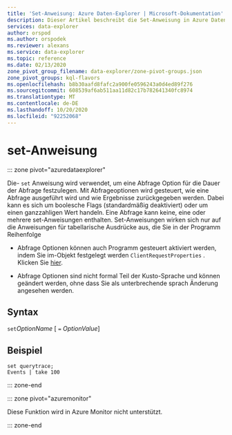 ```yaml
---
title: 'Set-Anweisung: Azure Daten-Explorer | Microsoft-Dokumentation'
description: Dieser Artikel beschreibt die Set-Anweisung in Azure Daten-Explorer.
services: data-explorer
author: orspod
ms.author: orspodek
ms.reviewer: alexans
ms.service: data-explorer
ms.topic: reference
ms.date: 02/13/2020
zone_pivot_group_filename: data-explorer/zone-pivot-groups.json
zone_pivot_groups: kql-flavors
ms.openlocfilehash: b8b30aafd8fafc2a900fe0596243a0d4ed89f276
ms.sourcegitcommit: 608539af6ab511aa11d82c17b782641340fc8974
ms.translationtype: MT
ms.contentlocale: de-DE
ms.lasthandoff: 10/20/2020
ms.locfileid: "92252068"
---
```

# <a name="set-statement"></a>set-Anweisung

::: zone pivot="azuredataexplorer"

Die- `set` Anweisung wird verwendet, um eine Abfrage Option für die Dauer der Abfrage festzulegen.
Mit Abfrageoptionen wird gesteuert, wie eine Abfrage ausgeführt wird und wie Ergebnisse zurückgegeben werden. Dabei kann es sich um boolesche Flags (standardmäßig deaktiviert) oder um einen ganzzahligen Wert handeln. Eine Abfrage kann keine, eine oder mehrere set-Anweisungen enthalten. Set-Anweisungen wirken sich nur auf die Anweisungen für tabellarische Ausdrücke aus, die Sie in der Programm Reihenfolge

* Abfrage Optionen können auch Programm gesteuert aktiviert werden, indem Sie im-Objekt festgelegt werden `ClientRequestProperties` . Klicken Sie [hier](../api/netfx/request-properties.md).
  
* Abfrage Optionen sind nicht formal Teil der Kusto-Sprache und können geändert werden, ohne dass Sie als unterbrechende sprach Änderung angesehen werden.

## <a name="syntax"></a>Syntax

`set`*OptionName* [ `=` *OptionValue*]

## <a name="example"></a>Beispiel

```kusto
set querytrace;
Events | take 100
```

::: zone-end

::: zone pivot="azuremonitor"

Diese Funktion wird in Azure Monitor nicht unterstützt.

::: zone-end
